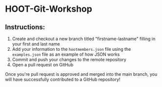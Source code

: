 # HOOT-Git-Workshop
## Instructions: 
1. Create and checkout a new branch titled "firstname-lastname" filling in your first and last name
2. Add your information to the `hootmembers.json` file using the `examples.json` file as an example of how JSON works
3. Commit and push your changes to the remote repository
4. Open a pull request on GitHub

Once you're pull request is approved and merged into the main branch, you will have successfully contributed to a GitHub repository!

